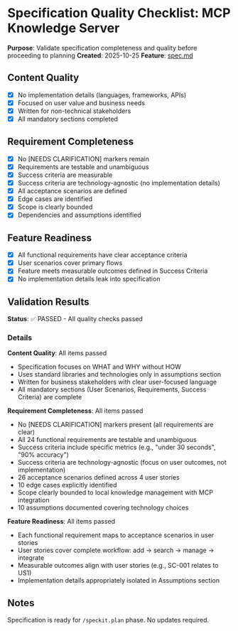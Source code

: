 # Specification Quality Checklist: MCP Knowledge Server

**Purpose**: Validate specification completeness and quality before proceeding to planning
**Created**: 2025-10-25
**Feature**: [spec.md](../spec.md)

## Content Quality

- [x] No implementation details (languages, frameworks, APIs)
- [x] Focused on user value and business needs
- [x] Written for non-technical stakeholders
- [x] All mandatory sections completed

## Requirement Completeness

- [x] No [NEEDS CLARIFICATION] markers remain
- [x] Requirements are testable and unambiguous
- [x] Success criteria are measurable
- [x] Success criteria are technology-agnostic (no implementation details)
- [x] All acceptance scenarios are defined
- [x] Edge cases are identified
- [x] Scope is clearly bounded
- [x] Dependencies and assumptions identified

## Feature Readiness

- [x] All functional requirements have clear acceptance criteria
- [x] User scenarios cover primary flows
- [x] Feature meets measurable outcomes defined in Success Criteria
- [x] No implementation details leak into specification

## Validation Results

**Status**: ✅ PASSED - All quality checks passed

### Details

**Content Quality**: All items passed
- Specification focuses on WHAT and WHY without HOW
- Uses standard libraries and technologies only in assumptions section
- Written for business stakeholders with clear user-focused language
- All mandatory sections (User Scenarios, Requirements, Success Criteria) are complete

**Requirement Completeness**: All items passed
- No [NEEDS CLARIFICATION] markers present (all requirements are clear)
- All 24 functional requirements are testable and unambiguous
- Success criteria include specific metrics (e.g., "under 30 seconds", "90% accuracy")
- Success criteria are technology-agnostic (focus on user outcomes, not implementation)
- 26 acceptance scenarios defined across 4 user stories
- 10 edge cases explicitly identified
- Scope clearly bounded to local knowledge management with MCP integration
- 10 assumptions documented covering technology choices

**Feature Readiness**: All items passed
- Each functional requirement maps to acceptance scenarios in user stories
- User stories cover complete workflow: add → search → manage → integrate
- Measurable outcomes align with user stories (e.g., SC-001 relates to US1)
- Implementation details appropriately isolated in Assumptions section

## Notes

Specification is ready for `/speckit.plan` phase. No updates required.
